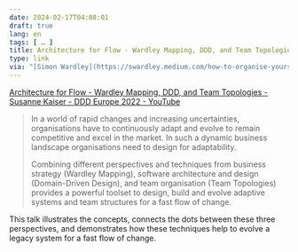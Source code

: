 ```yaml
---
date: 2024-02-17T04:08:01
draft: true
lang: en
tags: [ … ]
title: Architecture for Flow - Wardley Mapping, DDD, and Team Topologies - Susanne Kaiser - DDD Europe 2022 - YouTube
type: link
via: "[Simon Wardley](https://swardley.medium.com/how-to-organise-yourself-f36f084a611b)"
---
```


[Architecture for Flow - Wardley Mapping, DDD, and Team Topologies - Susanne Kaiser - DDD Europe 2022 - YouTube](https://m.youtube.com/watch?si=tazW8DY2b81-1uKf&v=Lfzph_5wb9c&feature=youtu.be)

> In a world of rapid changes and increasing uncertainties, organisations have to continuously adapt and evolve to remain competitive and excel in the market. In such a dynamic business landscape organisations need to design for adaptability.
>
> Combining different perspectives and techniques from business strategy (Wardley Mapping), software architecture and design (Domain-Driven Design), and team organisation (Team Topologies) provides a powerful toolset to design, build and evolve adaptive systems and team structures for a fast flow of change.
>
This talk illustrates the concepts, connects the dots between these three perspectives, and demonstrates how these techniques help to evolve a legacy system for a fast flow of change.
